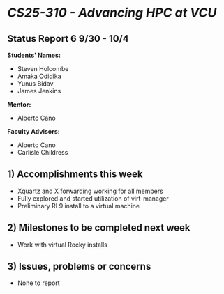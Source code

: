 # *CS25-310 - Advancing HPC at VCU*

## Status Report 6 9/30 - 10/4

**Students' Names:**
  - Steven Holcombe
  - Amaka Odidika
  - Yunus Bidav
  - James Jenkins

**Mentor:**
  - Alberto Cano

**Faculty Advisors:**
  - Alberto Cano
  - Carlisle Childress

## 1) Accomplishments this week 
  - Xquartz and X forwarding working for all members
  - Fully explored and started utilization of virt-manager
  - Preliminary RL9 install to a virtual machine


## 2) Milestones to be completed next week ##
  - Work with virtual Rocky installs

## 3) Issues, problems or concerns ##
  - None to report
